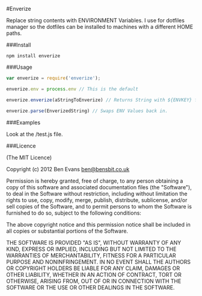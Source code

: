 #Enverize

Replace string contents with ENVIRONMENT Variables. I use for dotfiles manager so the dotfiles can be installed to machines with a different HOME paths.

###Install

`npm install enverize`

###Usage

```javascript
var enverize = require('enverize');

enverize.env = process.env // This is the default

enverize.enverize(aStringToEnverize) // Returns String with ${ENVKEY} for example '/home/bencevans' would become '$HOME'

enverize.parse(EnverizedString) // Swaps ENV Values back in.
```

###Examples

Look at the /test.js file.

###Licence

(The MIT Licence)

Copyright (c) 2012 Ben Evans <ben@bensbit.co.uk>

Permission is hereby granted, free of charge, to any person obtaining a copy of this software and associated documentation files (the "Software"), to deal in the Software without restriction, including without limitation the rights to use, copy, modify, merge, publish, distribute, sublicense, and/or sell copies of the Software, and to permit persons to whom the Software is furnished to do so, subject to the following conditions:

The above copyright notice and this permission notice shall be included in all copies or substantial portions of the Software.

THE SOFTWARE IS PROVIDED "AS IS", WITHOUT WARRANTY OF ANY KIND, EXPRESS OR IMPLIED, INCLUDING BUT NOT LIMITED TO THE WARRANTIES OF MERCHANTABILITY, FITNESS FOR A PARTICULAR PURPOSE AND NONINFRINGEMENT. IN NO EVENT SHALL THE AUTHORS OR COPYRIGHT HOLDERS BE LIABLE FOR ANY CLAIM, DAMAGES OR OTHER LIABILITY, WHETHER IN AN ACTION OF CONTRACT, TORT OR OTHERWISE, ARISING FROM, OUT OF OR IN CONNECTION WITH THE SOFTWARE OR THE USE OR OTHER DEALINGS IN THE SOFTWARE.
